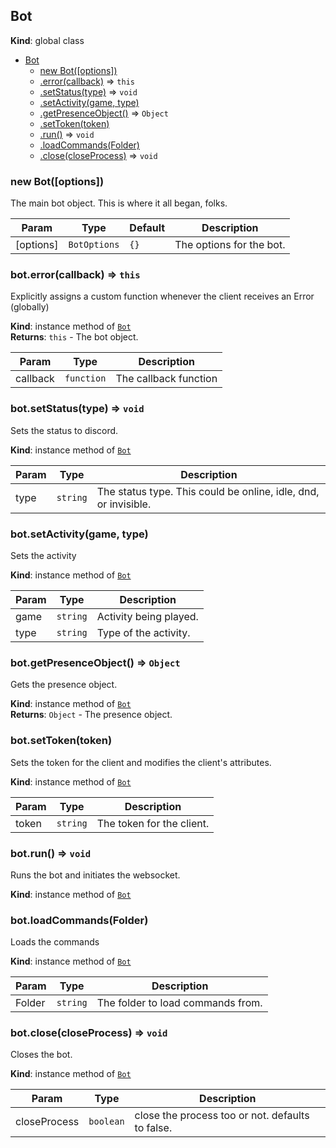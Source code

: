 <a name="Bot"></a>

## Bot
**Kind**: global class  

* [Bot](#Bot)
    * [new Bot([options])](#new_Bot_new)
    * [.error(callback)](#Bot+error) ⇒ <code>this</code>
    * [.setStatus(type)](#Bot+setStatus) ⇒ <code>void</code>
    * [.setActivity(game, type)](#Bot+setActivity)
    * [.getPresenceObject()](#Bot+getPresenceObject) ⇒ <code>Object</code>
    * [.setToken(token)](#Bot+setToken)
    * [.run()](#Bot+run) ⇒ <code>void</code>
    * [.loadCommands(Folder)](#Bot+loadCommands)
    * [.close(closeProcess)](#Bot+close) ⇒ <code>void</code>

<a name="new_Bot_new"></a>

### new Bot([options])
The main bot object. This is where it all began, folks.


| Param | Type | Default | Description |
| --- | --- | --- | --- |
| [options] | <code>BotOptions</code> | <code>{}</code> | The options for the bot. |

<a name="Bot+error"></a>

### bot.error(callback) ⇒ <code>this</code>
Explicitly assigns a custom function whenever the client receives an Error (globally)

**Kind**: instance method of [<code>Bot</code>](#Bot)  
**Returns**: <code>this</code> - The bot object.  

| Param | Type | Description |
| --- | --- | --- |
| callback | <code>function</code> | The callback function |

<a name="Bot+setStatus"></a>

### bot.setStatus(type) ⇒ <code>void</code>
Sets the status to discord.

**Kind**: instance method of [<code>Bot</code>](#Bot)  

| Param | Type | Description |
| --- | --- | --- |
| type | <code>string</code> | The status type. This could be online, idle, dnd, or invisible. |

<a name="Bot+setActivity"></a>

### bot.setActivity(game, type)
Sets the activity

**Kind**: instance method of [<code>Bot</code>](#Bot)  

| Param | Type | Description |
| --- | --- | --- |
| game | <code>string</code> | Activity being played. |
| type | <code>string</code> | Type of the activity. |

<a name="Bot+getPresenceObject"></a>

### bot.getPresenceObject() ⇒ <code>Object</code>
Gets the presence object.

**Kind**: instance method of [<code>Bot</code>](#Bot)  
**Returns**: <code>Object</code> - The presence object.  
<a name="Bot+setToken"></a>

### bot.setToken(token)
Sets the token for the client and modifies the client's attributes.

**Kind**: instance method of [<code>Bot</code>](#Bot)  

| Param | Type | Description |
| --- | --- | --- |
| token | <code>string</code> | The token for the client. |

<a name="Bot+run"></a>

### bot.run() ⇒ <code>void</code>
Runs the bot and initiates the websocket.

**Kind**: instance method of [<code>Bot</code>](#Bot)  
<a name="Bot+loadCommands"></a>

### bot.loadCommands(Folder)
Loads the commands

**Kind**: instance method of [<code>Bot</code>](#Bot)  

| Param | Type | Description |
| --- | --- | --- |
| Folder | <code>string</code> | The folder to load commands from. |

<a name="Bot+close"></a>

### bot.close(closeProcess) ⇒ <code>void</code>
Closes the bot.

**Kind**: instance method of [<code>Bot</code>](#Bot)  

| Param | Type | Description |
| --- | --- | --- |
| closeProcess | <code>boolean</code> | close the process too or not. defaults to false. |

